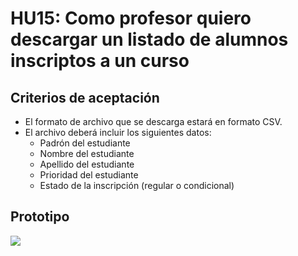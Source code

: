 # HU15: Como profesor quiero descargar un listado de alumnos inscriptos a un curso

## Criterios de aceptación
- El formato de archivo que se descarga estará en formato CSV.
- El archivo deberá incluir los siguientes datos:
    - Padrón del estudiante
    - Nombre del estudiante
    - Apellido del estudiante
    - Prioridad del estudiante
    - Estado de la inscripción (regular o condicional)

## Prototipo
![](./prototipos/listado_inscriptos.png)
